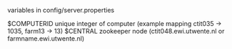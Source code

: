 variables in config/server.properties

$COMPUTERID unique integer of computer (example mapping ctit035 -> 1035, farm13 -> 13)
$CENTRAL zookeeper node (ctit048.ewi.utwente.nl or farmname.ewi.utwente.nl) 
